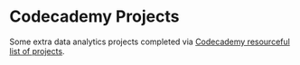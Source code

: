 # Codecademy Projects

Some extra data analytics projects completed via [Codecademy resourceful list of projects](https://www.codecademy.com/projects/). 
